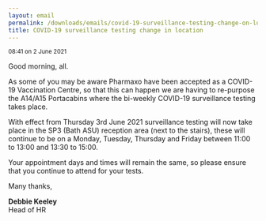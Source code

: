 ```yaml
---
layout: email
permalink: /downloads/emails/covid-19-surveillance-testing-change-on-location/
title: COVID-19 surveillance testing change in location
---
```


<small>08:41 on 2 June 2021</small>

Good morning, all.

As some of you may be aware Pharmaxo have been accepted as a COVID-19 Vaccination Centre, so that this can happen we are having to re-purpose the A14/A15 Portacabins where the bi-weekly COVID-19 surveillance testing takes place.

With effect from Thursday 3rd June 2021 surveillance testing will now take place in the SP3 (Bath ASU) reception area (next to the stairs), these will continue to be on a Monday, Tuesday, Thursday and Friday between 11:00 to 13:00 and 13:30 to 15:00.

Your appointment days and times will remain the same, so please ensure that you continue to attend for your tests.

Many thanks,

**Debbie Keeley**<br>
Head of HR